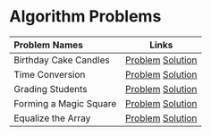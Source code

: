 # Algorithm Problems

|Problem Names|Links|
| :--- | :---: |
|Birthday Cake Candles | [Problem](https://www.hackerrank.com/challenges/birthday-cake-candles/problem) [Solution](https://github.com/SiddharthaPramanik/Hacker-Rank/blob/master/Problem-Solving/Algorithm/birthday-cake-candles.py)|
Time Conversion | [Problem](https://www.hackerrank.com/challenges/time-conversion/problem)  [Solution](https://github.com/SiddharthaPramanik/Hacker-Rank/blob/master/Problem-Solving/Algorithm/time-conversion.py)|
Grading Students | [Problem](https://www.hackerrank.com/challenges/grading/problem)  [Solution](https://github.com/SiddharthaPramanik/Hacker-Rank/blob/master/Problem-Solving/Algorithm/grading-students.py)|
Forming a Magic Square | [Problem](https://www.hackerrank.com/challenges/magic-square-forming/problem)  [Solution](https://github.com/SiddharthaPramanik/Hacker-Rank/blob/master/Problem-Solving/Algorithm/forming-a-magic-square.py)|
Equalize the Array | [Problem](https://www.hackerrank.com/challenges/equality-in-a-array/problem)  [Solution](https://github.com/SiddharthaPramanik/Hacker-Rank/blob/master/Problem-Solving/Algorithm/equalize-the-array.py)|